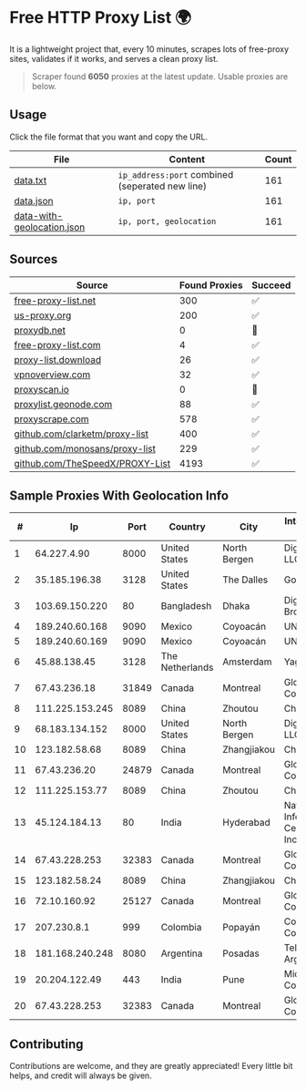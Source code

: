 
# Free HTTP Proxy List 🌍

It is a lightweight project that, every 10 minutes, scrapes lots of free-proxy sites, validates if it works, and serves a clean proxy list.


> Scraper found **6050** proxies at the latest update. Usable proxies are below.

## Usage

Click the file format that you want and copy the URL.


|File|Content|Count|
|----|-------|-----|
|[data.txt](https://raw.githubusercontent.com/themiralay/Proxy-List-World/master/data.txt)|`ip_address:port` combined (seperated new line)|161|
|[data.json](https://raw.githubusercontent.com/themiralay/Proxy-List-World/master/data.json)|`ip, port`|161|
|[data-with-geolocation.json](https://raw.githubusercontent.com/themiralay/Proxy-List-World/master/data-with-geolocation.json)|`ip, port, geolocation`|161|

## Sources

|Source|Found Proxies|Succeed|
|------|-------------|-------|
|[free-proxy-list.net](https://free-proxy-list.net)|300|✅|
|[us-proxy.org](https://www.us-proxy.org)|200|✅|
|[proxydb.net](http://proxydb.net)|0|🚫|
|[free-proxy-list.com](https://free-proxy-list.com/?page=&port=&type%5B%5D=http&type%5B%5D=https&up_time=0&search=Search)|4|✅|
|[proxy-list.download](https://www.proxy-list.download/HTTP)|26|✅|
|[vpnoverview.com](https://vpnoverview.com/privacy/anonymous-browsing/free-proxy-servers)|32|✅|
|[proxyscan.io](https://www.proxyscan.io)|0|🚫|
|[proxylist.geonode.com](https://proxylist.geonode.com/api/proxy-list?limit=300&page=1&sort_by=lastChecked&sort_type=desc&protocols=http,https)|88|✅|
|[proxyscrape.com](https://api.proxyscrape.com/v2/?request=displayproxies&protocol=http&timeout=10000&country=all&ssl=all&anonymity=all)|578|✅|
|[github.com/clarketm/proxy-list](https://raw.githubusercontent.com/clarketm/proxy-list/master/proxy-list-raw.txt)|400|✅|
|[github.com/monosans/proxy-list](https://raw.githubusercontent.com/monosans/proxy-list/main/proxies/http.txt)|229|✅|
|[github.com/TheSpeedX/PROXY-List](https://raw.githubusercontent.com/TheSpeedX/PROXY-List/master/http.txt)|4193|✅|


## Sample Proxies With Geolocation Info

|#|Ip|Port|Country|City|Internet Service Provider|
|-|--|----|-------|----|-------------------------|
|1|64.227.4.90|8000|United States|North Bergen|DigitalOcean, LLC|
|2|35.185.196.38|3128|United States|The Dalles|Google LLC|
|3|103.69.150.220|80|Bangladesh|Dhaka|Digi Jadoo Broadband Ltd|
|4|189.240.60.168|9090|Mexico|Coyoacán|UNINET|
|5|189.240.60.169|9090|Mexico|Coyoacán|UNINET|
|6|45.88.138.45|3128|The Netherlands|Amsterdam|Yaglom Labs Ltd|
|7|67.43.236.18|31849|Canada|Montreal|GloboTech Communications|
|8|111.225.153.245|8089|China|Zhoutou|China Telecom|
|9|68.183.134.152|8000|United States|North Bergen|DigitalOcean, LLC|
|10|123.182.58.68|8089|China|Zhangjiakou|China Telecom|
|11|67.43.236.20|24879|Canada|Montreal|GloboTech Communications|
|12|111.225.153.77|8089|China|Zhoutou|China Telecom|
|13|45.124.184.13|80|India|Hyderabad|National Informatics Centre Services Incorporated|
|14|67.43.228.253|32383|Canada|Montreal|GloboTech Communications|
|15|123.182.58.24|8089|China|Zhangjiakou|China Telecom|
|16|72.10.160.92|25127|Canada|Montreal|GloboTech Communications|
|17|207.230.8.1|999|Colombia|Popayán|Cogent Communications|
|18|181.168.240.248|8080|Argentina|Posadas|Telecom Argentina S.A|
|19|20.204.122.49|443|India|Pune|Microsoft Corporation|
|20|67.43.228.253|32383|Canada|Montreal|GloboTech Communications|



## Contributing

Contributions are welcome, and they are greatly appreciated! Every
little bit helps, and credit will always be given.

